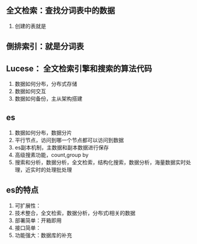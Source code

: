 ## 全文检索：查找分词表中的数据
1. 创建的表就是


## 倒排索引：就是分词表


## Lucese： 全文检索引擎和搜索的算法代码
1. 数据如何分布，分布式存储
2. 数据如何交互
3. 数据如何备份，主从架构搭建

## es
1. 数据如何分布，数据分片
2. 平行节点，访问到哪一个节点都可以访问到数据
3. es副本机制，主数据和副本数据进行保存
4. 高级搜素功能，count,group by
5. 搜索和分析，数据分析，全文检索，结构化搜索，数据分析，海量数据实时处理，近实时的处理批处理

## es的特点
1. 可扩展性：
2. 技术整合，全文检索，数据分析，分布式i相关的数据
3. 部署简单：开箱即用
4. 接口简单：
5. 功能强大：数据库的补充
